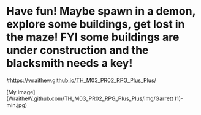 # Have fun! Maybe spawn in a demon, explore some buildings, get lost in the maze! FYI some buildings are under construction and the blacksmith needs a key!
#https://wraithew.github.io/TH_M03_PR02_RPG_Plus_Plus/
 
[My image](WraitheW.github.com/TH_M03_PR02_RPG_Plus_Plus/img/Garrett (1)-min.jpg)
